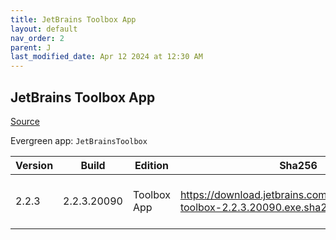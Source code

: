 ```yaml
---
title: JetBrains Toolbox App
layout: default
nav_order: 2
parent: J
last_modified_date: Apr 12 2024 at 12:30 AM
---
```


## JetBrains Toolbox App

[Source](https://www.jetbrains.com/toolbox-app/)

Evergreen app: `JetBrainsToolbox`

| Version | Build       | Edition     | Sha256                                                                          | Date       | Size     | Type | URI                                                                                                                                                  |
| ------- | ----------- | ----------- | ------------------------------------------------------------------------------- | ---------- | -------- | ---- | ---------------------------------------------------------------------------------------------------------------------------------------------------- |
| 2.2.3   | 2.2.3.20090 | Toolbox App | https://download.jetbrains.com/toolbox/jetbrains-toolbox-2.2.3.20090.exe.sha256 | 03/13/2024 | 67301824 | exe  | [https://download.jetbrains.com/toolbox/jetbrains-toolbox-2.2.3.20090.exe](https://download.jetbrains.com/toolbox/jetbrains-toolbox-2.2.3.20090.exe) |
